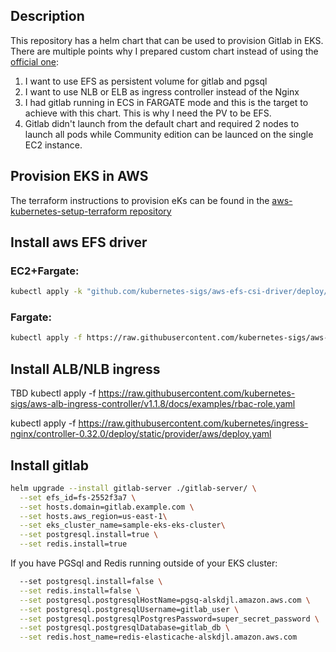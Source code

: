 ## Description
This repository has a helm chart that can be used to provision Gitlab in EKS.
There are multiple points why I prepared custom chart instead of using the [official one](https://charts.gitlab.io/):
1. I want to use EFS as persistent volume for gitlab and pgsql
2. I want to use NLB or ELB as ingress controller instead of the Nginx
3. I had gitlab running in ECS in FARGATE mode and this is the target to achieve with this chart. This is why I need the PV to be EFS.
4. Gitlab didn't launch from the default chart and required 2 nodes to launch all pods while Community edition can be launced on the single EC2 instance.
## Provision EKS in AWS
The terraform instructions to provision eKs can be found in the [aws-kubernetes-setup-terraform repository](https://github.com/yyarmoshyk/aws-kubernetes-setup-terraform)

## Install aws EFS driver
### EC2+Fargate:
```bash
kubectl apply -k "github.com/kubernetes-sigs/aws-efs-csi-driver/deploy/kubernetes/overlays/stable/ecr/?ref=release-1.0"
```
### Fargate:
```bash
kubectl apply -f https://raw.githubusercontent.com/kubernetes-sigs/aws-efs-csi-driver/master/deploy/kubernetes/base/csidriver.yaml
```
## Install ALB/NLB ingress
TBD
kubectl apply -f https://raw.githubusercontent.com/kubernetes-sigs/aws-alb-ingress-controller/v1.1.8/docs/examples/rbac-role.yaml

kubectl apply -f https://raw.githubusercontent.com/kubernetes/ingress-nginx/controller-0.32.0/deploy/static/provider/aws/deploy.yaml



## Install gitlab
```bash
helm upgrade --install gitlab-server ./gitlab-server/ \
  --set efs_id=fs-2552f3a7 \
  --set hosts.domain=gitlab.example.com \
  --set hosts.aws_region=us-east-1\
  --set eks_cluster_name=sample-eks-eks-cluster\
  --set postgresql.install=true \
  --set redis.install=true
```

If you have PGSql and Redis running outside of your EKS cluster:
```bash
  --set postgresql.install=false \
  --set redis.install=false \
  --set postgresql.postgresqlHostName=pgsq-alskdjl.amazon.aws.com \
  --set postgresql.postgresqlUsername=gitlab_user \
  --set postgresql.postgresqlPostgresPassword=super_secret_password \
  --set postgresql.postgresqlDatabase=gitlab_db \
  --set redis.host_name=redis-elasticache-alskdjl.amazon.aws.com
```
